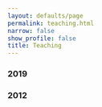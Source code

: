 ```yaml
---
layout: defaults/page
permalink: teaching.html
narrow: false
show_profile: false
title: Teaching
---
```

### 2019



### 2012
